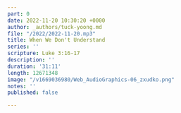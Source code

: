 ```yaml
---
part: 0
date: 2022-11-20 10:30:20 +0000
author: _authors/tuck-yoong.md
file: "/2022/2022-11-20.mp3"
title: When We Don't Understand
series: ''
scripture: Luke 3:16-17
description: ''
duration: '31:11'
length: 12671348
image: "/v1669036980/Web_AudioGraphics-06_zxudko.png"
notes: ''
published: false

---
```

